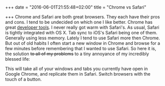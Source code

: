 +++
date = "2016-06-01T21:55:48+02:00"
title = "Chrome vs Safari"

+++
Chrome and Safari are both great browsers. They each have their pros and cons. I tend to be undecided on which one I like better.
Chrome has great [developer tools](https://developer.chrome.com/devtools). I never really got warm with Safari's. As usual, Safari is tightly integrated
with OS X. Tab sync to iOS's Safari being one of them. Generally using less memory. Lately I tend to use Safari more then Chrome. But out of old habits
I often start a new window in Chrome and browse for a few minutes before remembering that I wanted to use Safari. So here it is, the solution ~~to all of my problems~~
to a tiny annoyance of my incredibly blessed life:

<script src="https://gist.github.com/hanneskaeufler/4b94e292372639fde003729726500669.js"></script>

This will take all of your windows and tabs you currently have open in Google Chrome, and replicate them in Safari. Switch browsers with the touch of a button.
